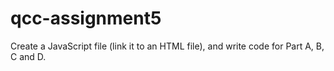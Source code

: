 # qcc-assignment5
Create a JavaScript file (link it to an HTML file), and write code for Part A, B, C and D.
